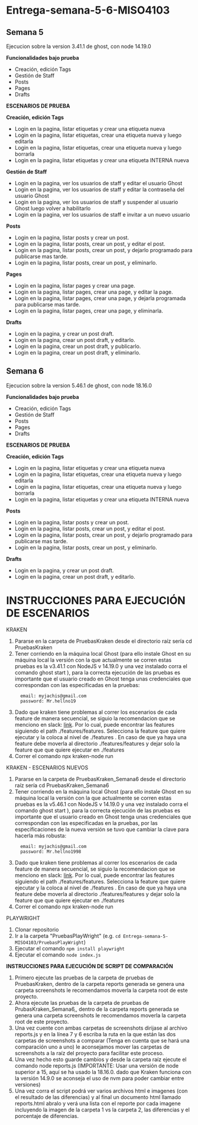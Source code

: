 # Entrega-semana-5-6-MISO4103

## Semana  5 

Ejecucion sobre la version 3.41.1 de ghost, con node 14.19.0

**Funcionalidades bajo prueba**

 * Creación, edición Tags
 * Gestión de Staff
 * Posts
 * Pages
 * Drafts

**ESCENARIOS DE PRUEBA**

**Creación, edición Tags**

  * Login en la pagina, listar etiquetas y crear una etiqueta nueva
  * Login en la pagina, listar etiquetas, crear una etiqueta nueva y luego editarla
  * Login en la pagina, listar etiquetas, crear una etiqueta nueva y luego borrarla
  * Login en la pagina, listar etiquetas y crear una etiqueta INTERNA nueva

**Gestión de Staff** 

  * Login en la pagina, ver los usuarios de staff y editar el usuario Ghost
  * Login en la pagina, ver los usuarios de staff y editar la contraseña del usuario Ghost
  * Login en la pagina, ver los usuarios de staff y suspender al usuario Ghost luego volver a habilitarlo
  * Login en la pagina, ver los usuarios de staff e invitar a un nuevo usuario

**Posts** 

  * Login en la pagina, listar posts y crear un post.
  * Login en la pagina, listar posts, crear un post, y editar el post.
  * Login en la pagina, listar posts, crear un post, y dejarlo programado para publicarse mas tarde.
  * Login en la pagina, listar posts, crear un post, y eliminarlo.
  
**Pages** 

  * Login en la pagina, listar pages y crear una page.
  * Login en la pagina, listar pages, crear una page, y editar la page.
  * Login en la pagina, listar pages, crear una page, y dejarla programada para publicarse mas tarde.
  * Login en la pagina, listar pages, crear una page, y eliminarla.
  
**Drafts** 

  * Login en la pagina, y crear un post draft.
  * Login en la pagina, crear un post draft, y editarlo.
  * Login en la pagina, crear un post draft, y publicarlo.
  * Login en la pagina, crear un post draft, y eliminarlo.
 
## Semana  6

Ejecucion sobre la version 5.46.1 de ghost, con node 18.16.0

**Funcionalidades bajo prueba**

 * Creación, edición Tags
 * Gestión de Staff
 * Posts
 * Pages
 * Drafts

**ESCENARIOS DE PRUEBA**

**Creación, edición Tags**

  * Login en la pagina, listar etiquetas y crear una etiqueta nueva
  * Login en la pagina, listar etiquetas, crear una etiqueta nueva y luego editarla
  * Login en la pagina, listar etiquetas, crear una etiqueta nueva y luego borrarla
  * Login en la pagina, listar etiquetas y crear una etiqueta INTERNA nueva

**Posts** 

  * Login en la pagina, listar posts y crear un post.
  * Login en la pagina, listar posts, crear un post, y editar el post.
  * Login en la pagina, listar posts, crear un post, y dejarlo programado para publicarse mas tarde.
  * Login en la pagina, listar posts, crear un post, y eliminarlo.
  
**Drafts** 

  * Login en la pagina, y crear un post draft.
  * Login en la pagina, crear un post draft, y editarlo.
  
  
# INSTRUCCIONES PARA EJECUCIÓN DE ESCENARIOS

KRAKEN

  1. Pararse en la carpeta de PruebasKraken desde el directorio raíz sería cd PruebasKraken
  2. Tener corriendo en la máquina local Ghost (para ello instale Ghost en su máquina local la versión con la que actualmente se corren estas pruebas es la v3.41.1 con NodeJS v 14.19.0 y una vez instalado corra el comando ghost start  ), para la correcta ejecución de las pruebas es importante que el usuario creado en Ghost tenga unas credenciales que correspondan con las especificadas en la pruebas:
      ```
        email: myjachis@gmail.com
        password: Mr.hellno19 
      ```
  4. Dado que kraken tiene problemas al correr los escenarios de cada feature de manera secuencial, se siguio la recomendacion que se menciono en slack: [link](https://uniandes-miso.slack.com/archives/C04V1M6EC3Y/p1683384377176309?thread_ts=1683383737.972989&cid=C04V1M6EC3Y). Por lo cual, puede encontrar las features siguiendo el path ./features/features. Selecciona la feature que quiere ejecutar y la coloca al nivel de ./features . En caso de que ya haya una feature debe moverla al directorio ./features/features y dejar solo la feature que que quiere ejecutar en ./features
  4. Correr el comando npx kraken-node run


  KRAKEN - ESCENARIOS NUEVOS

  1. Pararse en la carpeta de PruebasKraken_Semana6 desde el directorio raíz sería cd PruebasKraken_Semana6
  2. Tener corriendo en la máquina local Ghost (para ello instale Ghost en su máquina local la versión con la que actualmente se corren estas pruebas es la v5.46.1 con NodeJS v 14.19.0 y una vez instalado corra el comando ghost start  ), para la correcta ejecución de las pruebas es importante que el usuario creado en Ghost tenga unas credenciales que correspondan con las especificadas en la pruebas, por las especificaciones de la nueva versión se tuvo que cambiar la clave para hacerla más robusta:
      ```
        email: myjachis@gmail.com
        password: Mr.hellno1998 
      ```
  4. Dado que kraken tiene problemas al correr los escenarios de cada feature de manera secuencial, se siguio la recomendacion que se menciono en slack: [link](https://uniandes-miso.slack.com/archives/C04V1M6EC3Y/p1683384377176309?thread_ts=1683383737.972989&cid=C04V1M6EC3Y). Por lo cual, puede encontrar las features siguiendo el path ./features/features. Selecciona la feature que quiere ejecutar y la coloca al nivel de ./features . En caso de que ya haya una feature debe moverla al directorio ./features/features y dejar solo la feature que que quiere ejecutar en ./features
  4. Correr el comando npx kraken-node run

PLAYWRIGHT
 1. Clonar repositorio
 2. Ir a la carpeta "PruebasPlayWright" (e.g. `cd Entrega-semana-5-MISO4103/PruebasPlayWright`)
 3. Ejecutar el comando `npm install playwright`
 4. Ejecutar el comando `node index.js`

**INSTRUCCIONES PARA EJECUCIÓN DE SCRIPT DE COMPARACIÓN**

  1. Primero ejecute las pruebas de la carpeta de pruebas de PruebasKraken, dentro de la carpeta reports generada se genera una carpeta screenshots le recomendamos moverla la carpeta root de este proyecto.
  2. Ahora ejecute las pruebas de la carpeta de pruebas de PrubasKraken_Semana6,, dentro de la carpeta reports generada se genera una carpeta screenshots le recomendamos moverla la carpeta root de este proyecto.
  3. Una vez cuente con ambas carpetas de screenshots dirijase al archivo reports.js y en la línea 7 y 6 escriba la ruta en la que están las dos carpetas de screenshots a comparar (Tenga en cuenta que se hará una comparación uno a uno) le aconsejamos mover las carpetas de screenshots a la raíz del proyecto para facilitar este proceso.
  4. Una vez hecho esto guarde cambios y desde la carpeta raíz ejecute el comando node reports.js (IMPORTANTE: Usar una versión de node superior a 15, aquí se ha usado la 18.16.0. dado que Kraken funciona con la versión 14.9.0 se aconseja el uso de nvm para poder cambiar entre versiones)
  5. Una vez corra el script podrá ver varios archivos html e imagenes (con el resultado de las diferencias) y al final un documento html llamado reports.html abralo y verá una lista con el reporte por cada imagene incluyendo la imagen de la carpeta 1 vs la carpeta 2, las diferencias y el porcentaje de diferencias. 
